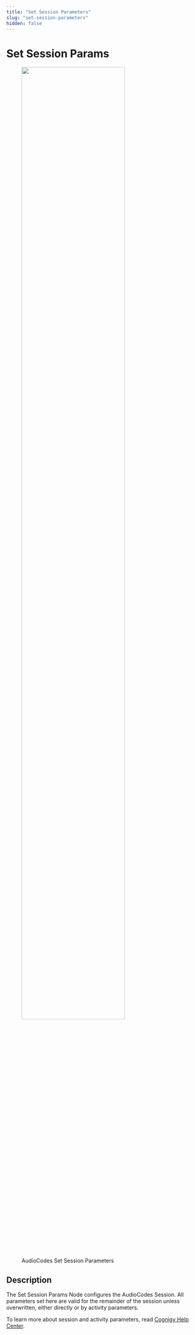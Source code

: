```yaml
---
title: "Set Session Parameters"
slug: "set-session-parameters"
hidden: false
---
```


# Set Session Params

<figure>
  <img class="image-center" src="{{config.site_url}}ai/nodes/images/audiocodes/set-session-parameters.png" width="80%" />
  <figcaption>AudioCodes Set Session Parameters</figcaption>
</figure>

## Description
<div class="divider"></div>

The Set Session Params Node configures the AudioCodes Session. All parameters set here are valid for the remainder of the session unless overwritten, either directly or by activity parameters.

To learn more about session and activity parameters, read [Cognigy Help Center](https://support.cognigy.com/hc/en-us/articles/360017413959).